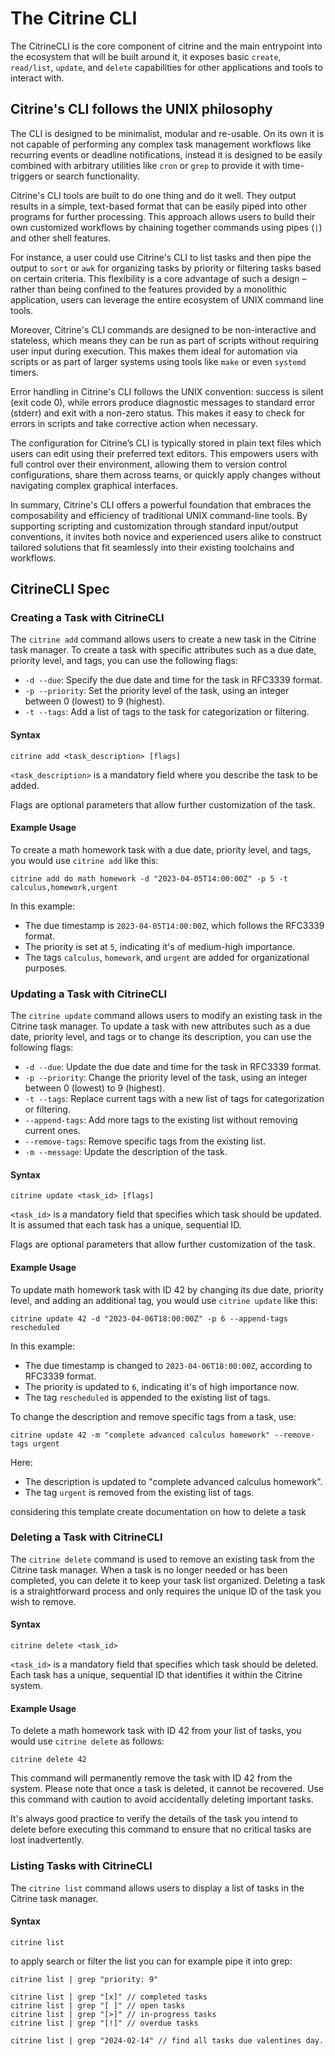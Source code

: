 # The Citrine CLI
The CitrineCLI is the core component of citrine and the main entrypoint into the ecosystem that will be built around it, it exposes basic `create`, `read/list`, `update`, and `delete` capabilities for other applications and tools to interact with.
## Citrine's CLI follows the UNIX philosophy

The CLI is designed to be minimalist, modular and re-usable. On its own it is not capable of performing any complex task management workflows like recurring events or deadline notifications, instead it is designed to be easily combined with arbitrary utilities like `cron` or `grep` to provide it with time-triggers or search functionality.

Citrine's CLI tools are built to do one thing and do it well. They output results in a simple, text-based format that can be easily piped into other programs for further processing. This approach allows users to build their own customized workflows by chaining together commands using pipes (`|`) and other shell features.

For instance, a user could use Citrine's CLI to list tasks and then pipe the output to `sort` or `awk` for organizing tasks by priority or filtering tasks based on certain criteria. This flexibility is a core advantage of such a design – rather than being confined to the features provided by a monolithic application, users can leverage the entire ecosystem of UNIX command line tools.

Moreover, Citrine's CLI commands are designed to be non-interactive and stateless, which means they can be run as part of scripts without requiring user input during execution. This makes them ideal for automation via scripts or as part of larger systems using tools like `make` or even `systemd` timers.

Error handling in Citrine's CLI follows the UNIX convention: success is silent (exit code 0), while errors produce diagnostic messages to standard error (stderr) and exit with a non-zero status. This makes it easy to check for errors in scripts and take corrective action when necessary.

The configuration for Citrine’s CLI is typically stored in plain text files which users can edit using their preferred text editors. This empowers users with full control over their environment, allowing them to version control configurations, share them across teams, or quickly apply changes without navigating complex graphical interfaces.

In summary, Citrine's CLI offers a powerful foundation that embraces the composability and efficiency of traditional UNIX command-line tools. By supporting scripting and customization through standard input/output conventions, it invites both novice and experienced users alike to construct tailored solutions that fit seamlessly into their existing toolchains and workflows.
## CitrineCLI Spec

### Creating a Task with CitrineCLI

The `citrine add` command allows users to create a new task in the Citrine task manager. To create a task with specific attributes such as a due date, priority level, and tags, you can use the following flags:

- `-d --due`: Specify the due date and time for the task in RFC3339 format.
- `-p --priority`: Set the priority level of the task, using an integer between 0 (lowest) to 9 (highest).
- `-t --tags`: Add a list of tags to the task for categorization or filtering.

#### Syntax

```
citrine add <task_description> [flags]
```

`<task_description>` is a mandatory field where you describe the task to be added.

Flags are optional parameters that allow further customization of the task.

#### Example Usage

To create a math homework task with a due date, priority level, and tags, you would use `citrine add` like this:

```
citrine add do math homework -d "2023-04-05T14:00:00Z" -p 5 -t calculus,homework,urgent
```

In this example:
- The due timestamp is `2023-04-05T14:00:00Z`, which follows the RFC3339 format.
- The priority is set at `5`, indicating it's of medium-high importance.
- The tags `calculus`, `homework`, and `urgent` are added for organizational purposes.

### Updating a Task with CitrineCLI

The `citrine update` command allows users to modify an existing task in the Citrine task manager. To update a task with new attributes such as a due date, priority level, and tags or to change its description, you can use the following flags:

- `-d --due`: Update the due date and time for the task in RFC3339 format.
- `-p --priority`: Change the priority level of the task, using an integer between 0 (lowest) to 9 (highest).
- `-t --tags`: Replace current tags with a new list of tags for categorization or filtering.
- `--append-tags`: Add more tags to the existing list without removing current ones.
- `--remove-tags`: Remove specific tags from the existing list.
- `-m --message`: Update the description of the task.

#### Syntax

```
citrine update <task_id> [flags]
```

`<task_id>` is a mandatory field that specifies which task should be updated. It is assumed that each task has a unique, sequential ID.

Flags are optional parameters that allow further customization of the task.

#### Example Usage

To update math homework task with ID 42 by changing its due date, priority level, and adding an additional tag, you would use `citrine update` like this:

```
citrine update 42 -d "2023-04-06T18:00:00Z" -p 6 --append-tags rescheduled
```

In this example:
- The due timestamp is changed to `2023-04-06T18:00:00Z`, according to RFC3339 format.
- The priority is updated to `6`, indicating it's of high importance now.
- The tag `rescheduled` is appended to the existing list of tags.

To change the description and remove specific tags from a task, use:

```
citrine update 42 -m "complete advanced calculus homework" --remove-tags urgent
```

Here:
- The description is updated to "complete advanced calculus homework".
- The tag `urgent` is removed from the existing list of tags.


considering this template create documentation on how to delete a task

### Deleting a Task with CitrineCLI

The `citrine delete` command is used to remove an existing task from the Citrine task manager. When a task is no longer needed or has been completed, you can delete it to keep your task list organized. Deleting a task is a straightforward process and only requires the unique ID of the task you wish to remove.

#### Syntax

```
citrine delete <task_id>
```

`<task_id>` is a mandatory field that specifies which task should be deleted. Each task has a unique, sequential ID that identifies it within the Citrine system.

#### Example Usage

To delete a math homework task with ID 42 from your list of tasks, you would use `citrine delete` as follows:

```
citrine delete 42
```

This command will permanently remove the task with ID 42 from the system. Please note that once a task is deleted, it cannot be recovered. Use this command with caution to avoid accidentally deleting important tasks.

It's always good practice to verify the details of the task you intend to delete before executing this command to ensure that no critical tasks are lost inadvertently.

### Listing Tasks with CitrineCLI

The `citrine list` command allows users to display a list of tasks in the Citrine task manager.

#### Syntax

```
citrine list 
```
to apply search or filter the list you can for example pipe it into grep:
```
citrine list | grep "priority: 9"
```
```
citrine list | grep "[x]" // completed tasks
citrine list | grep "[ ]" // open tasks
citrine list | grep "[>]" // in-progress tasks
citrine list | grep "[!]" // overdue tasks
```

```
citrine list | grep "2024-02-14" // find all tasks due valentines day.
```
